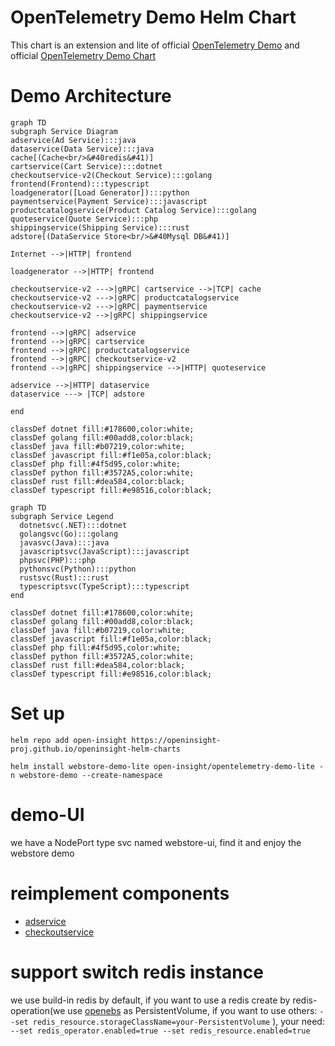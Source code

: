 # OpenTelemetry Demo Helm Chart

This chart is an extension and lite of official [OpenTelemetry Demo](https://github.com/open-telemetry/opentelemetry-demo) and 
official [OpenTelemetry Demo Chart](https://github.com/open-telemetry/opentelemetry-helm-charts/tree/main/charts/opentelemetry-demo)


# Demo Architecture
```mermaid
graph TD
subgraph Service Diagram
adservice(Ad Service):::java
dataservice(Data Service):::java
cache[(Cache<br/>&#40redis&#41)]
cartservice(Cart Service):::dotnet
checkoutservice-v2(Checkout Service):::golang
frontend(Frontend):::typescript
loadgenerator([Load Generator]):::python
paymentservice(Payment Service):::javascript
productcatalogservice(Product Catalog Service):::golang
quoteservice(Quote Service):::php
shippingservice(Shipping Service):::rust
adstore[(DataService Store<br/>&#40Mysql DB&#41)]

Internet -->|HTTP| frontend

loadgenerator -->|HTTP| frontend

checkoutservice-v2 --->|gRPC| cartservice -->|TCP| cache
checkoutservice-v2 --->|gRPC| productcatalogservice
checkoutservice-v2 --->|gRPC| paymentservice
checkoutservice-v2 -->|gRPC| shippingservice

frontend -->|gRPC| adservice
frontend -->|gRPC| cartservice
frontend -->|gRPC| productcatalogservice
frontend -->|gRPC| checkoutservice-v2
frontend -->|gRPC| shippingservice -->|HTTP| quoteservice

adservice -->|HTTP| dataservice
dataservice ---> |TCP| adstore

end

classDef dotnet fill:#178600,color:white;
classDef golang fill:#00add8,color:black;
classDef java fill:#b07219,color:white;
classDef javascript fill:#f1e05a,color:black;
classDef php fill:#4f5d95,color:white;
classDef python fill:#3572A5,color:white;
classDef rust fill:#dea584,color:black;
classDef typescript fill:#e98516,color:black;
```

```mermaid
graph TD
subgraph Service Legend
  dotnetsvc(.NET):::dotnet
  golangsvc(Go):::golang
  javasvc(Java):::java
  javascriptsvc(JavaScript):::javascript
  phpsvc(PHP):::php
  pythonsvc(Python):::python
  rustsvc(Rust):::rust
  typescriptsvc(TypeScript):::typescript
end

classDef dotnet fill:#178600,color:white;
classDef golang fill:#00add8,color:black;
classDef java fill:#b07219,color:white;
classDef javascript fill:#f1e05a,color:black;
classDef php fill:#4f5d95,color:white;
classDef python fill:#3572A5,color:white;
classDef rust fill:#dea584,color:black;
classDef typescript fill:#e98516,color:black;
```

# Set up

```shell
helm repo add open-insight https://openinsight-proj.github.io/openinsight-helm-charts

helm install webstore-demo-lite open-insight/opentelemetry-demo-lite -n webstore-demo --create-namespace
```

# demo-UI

we have a NodePort type svc named webstore-ui, find it and enjoy the webstore demo

# reimplement components

- [adservice](https://github.com/openinsight-proj/opentelemetry-demo/tree/daocloud/src/adservice-v2#adservice-springcloud)
- [checkoutservice](https://github.com/openinsight-proj/opentelemetry-demo/tree/daocloud/src/checkoutservice-v2#checkout-service)

# support switch redis instance

we use build-in redis by default, if you want to use a redis create by redis-operation(we use
[openebs](https://openebs.io/) as PersistentVolume, if you want to use others: `--set redis_resource.storageClassName=your-PersistentVolume` ),
your need: `--set redis_operator.enabled=true --set redis_resource.enabled=true`